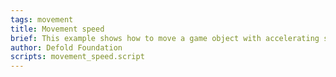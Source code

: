 ```yaml
---
tags: movement
title: Movement speed
brief: This example shows how to move a game object with accelerating speed.
author: Defold Foundation
scripts: movement_speed.script
---
```

